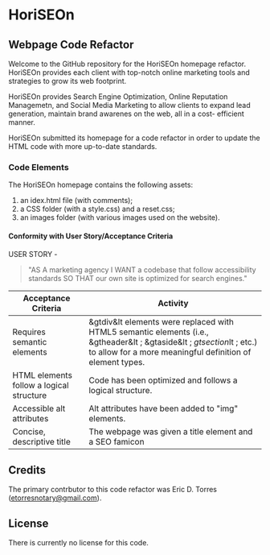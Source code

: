# HoriSEOn

## Webpage Code Refactor
Welcome to the GitHub repository for the HoriSEOn homepage refactor.  HoriSEOn provides each 
client with top-notch online marketing tools and strategies to grow its web footprint.

HoriSEOn provides Search Engine Optimization, Online Reputation Managemetn, and Social Media Marketing 
to allow clients to expand lead generation, maintain brand awarenes on the web, all in a cost-
efficient manner.  

HoriSEOn submitted its homepage for a code refactor in order to update the HTML code with 
more up-to-date standards.  

### Code Elements

The HoriSEOn homepage contains the following assets:

1. an idex.html file (with comments);
1. a CSS folder (with a style.css) and a reset.css;
1. an images folder (with various images used on the website).

#### Conformity with User Story/Acceptance Criteria

USER STORY - 

>"AS A marketing agency
>I WANT a codebase that follow accessibility standards
>SO THAT our own site is optimized for search engines."

Acceptance Criteria | Activity
--------------------|---------
Requires semantic elements | &gtdiv&lt elements were replaced with HTML5 semantic elements (i.e., &gtheader&lt ; &gtaside&lt ; *gtsection*lt ; etc.) to allow for a more meaningful definition of element types.  
HTML elements follow a logical structure  | Code has been optimized and follows a logical structure.
Accessible alt attributes | Alt attributes have been added to "img" elements.
Concise, descriptive title | The webpage was given a title element and a SEO famicon

## Credits

The primary contrbutor to this code refactor was Eric D. Torres (etorresnotary@gmail.com).

## License

There is currently no license for this code.
